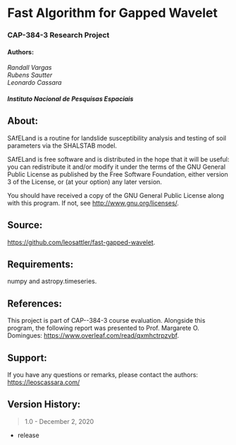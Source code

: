 # Fast Algorithm for Gapped Wavelet
### CAP-384-3 Research Project 

#### Authors:
*Randall Vargas*  
*Rubens Sautter*  
*Leonardo Cassara*  

#### *Instituto Nacional de Pesquisas Espaciais*  

## About: 

SAfELand is a routine for landslide susceptibility analysis 
and testing of soil parameters via the SHALSTAB model.  
  
SAfELand is free software and is distributed in the hope 
that it will be useful: you can redistribute it and/or 
modify it under the terms of the GNU General Public License 
as published by the Free Software Foundation, either version 
3 of the License, or (at your option) any later version.  

You should have received a copy of the GNU General Public License 
along with this program. If not, see <http://www.gnu.org/licenses/>.


## Source:  
<https://github.com/leosattler/fast-gapped-wavelet>.


## Requirements:  
numpy and astropy.timeseries.


## References:  
This project is part of CAP--384-3 course evaluation. Alongside this program, the following report was presented to Prof. Margarete O. Domingues: 
<https://www.overleaf.com/read/qxmhctrpzvbf>.


## Support:  
If you have any questions or remarks, please contact the authors:
<https://leoscassara.com/>


## Version History:  
> 1.0 - December 2, 2020  
- release
